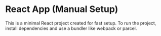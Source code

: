 # React App (Manual Setup)

This is a minimal React project created for fast setup. To run the project, install dependencies and use a bundler like webpack or parcel.

